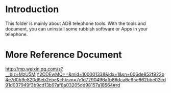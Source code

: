 # Introduction
This folder is mainly about ADB telephone tools. With the tools and document, you can uninstall some rubbish software or Apps in your telephone.


# More Reference Document
http://mp.weixin.qq.com/s?__biz=MzU5MjY2ODEwMQ==&mid=100001338&idx=1&sn=006de852f922b4e7d0b9e820d8eb2ebe&chksm=7e1d7290496afb86dca6e95e862bbe02cd91d037949f3b9cd13b97af8a03205dd98157a18564#rd
